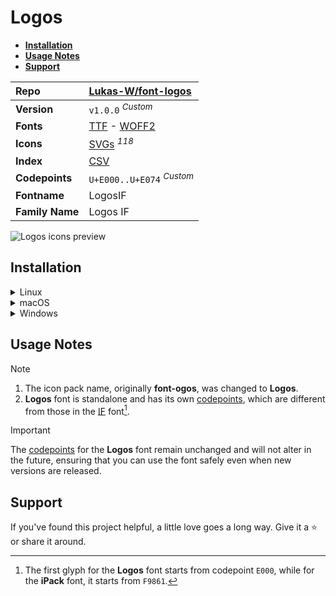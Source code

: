 # Logos

- [**Installation**](#installation)
- [**Usage Notes**](#usage-notes)
- [**Support**](#support)

| Repo            | [Lukas-W/font-logos](https://github.com/Lukas-W/font-logos)                                                                                                               |
| :-------------- | :------------------------------------------------------------------------------------------------------------------------------------------------------------------------ |
| **Version**     | `v1.0.0` <sup>_Custom_</sup>                                                                                                                                              |
| **Fonts**       | [TTF](https://raw.githubusercontent.com/iconicFonts/if/main/fonts/TTF/Logos.ttf) - [WOFF2](https://raw.githubusercontent.com/iconicFonts/if/main/fonts/WOFF2/Logos.woff2) |
| **Icons**       | [SVGs](https://github.com/iconicFonts/if/tree/main/packs/Logos/svgs) <sup>_118_</sup>                                                                                     |
| **Index**       | [CSV](https://github.com/iconicFonts/if/blob/main/indices/Logos.csv)                                                                                                      |
| **Codepoints**  | `U+E000..U+E074` <sup>_Custom_</sup>                                                                                                                                      |
| **Fontname**    | LogosIF                                                                                                                                                                   |
| **Family Name** | Logos IF                                                                                                                                                                  |

<picture>
  <source media="(prefers-color-scheme: dark)" srcset="https://raw.githubusercontent.com/iconicFonts/if/main/imgs/Logos_dark.png">
  <img alt="Logos icons preview" src="https://raw.githubusercontent.com/iconicFonts/if/main/imgs/Logos_light.png">
</picture>

## Installation

<details>

<summary>Linux</summary>

```sh
curl -o ~/.local/share/fonts/Logos.ttf https://raw.githubusercontent.com/iconicFonts/if/main/fonts/TTF/Logos.ttf
```

Refresh font cache:

```sh
fc-cache -f ~/.local/share/fonts
```

</details>

<details>

<summary>macOS</summary>

```sh
curl -o ~/Library/Fonts/Logos.ttf https://raw.githubusercontent.com/iconicFonts/if/main/fonts/TTF/Logos.ttf
```

</details>

<details>

<summary>Windows</summary>

```sh
curl -o C:\Windows\Fonts\Logos.ttf https://raw.githubusercontent.com/iconicFonts/if/main/fonts/TTF/Logos.ttf
```

</details>

## Usage Notes

> [!NOTE]
>
> 1. The icon pack name, originally **font-ogos**, was changed to **Logos**.
> 2. **Logos** font is standalone and has its own [codepoints](https://github.com/iconicFonts/if/blob/main/indices/Logos.csv), which are different from those in the [IF](https://github.com/iconicFonts/if/blob/main/indices/if.csv) font[^1].

> [!IMPORTANT]  
> The [codepoints](https://github.com/iconicFonts/if/blob/main/indices/Logos.csv) for the **Logos** font remain unchanged and will not alter in the future, ensuring that you can use the font safely even when new versions are released.

## Support

If you've found this project helpful, a little love goes a long way. Give it a :star: or share it around.

[^1]: The first glyph for the **Logos** font starts from codepoint `E000`, while for the **iPack** font, it starts from `F9861`.
